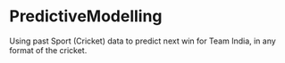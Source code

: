 # PredictiveModelling
Using past Sport (Cricket) data to predict next win for Team India, in any format of the cricket.
